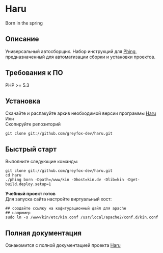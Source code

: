 Haru
====

Born in the spring

## Описание

Универсальный автосборщик. Набор инструкций для [Phing](http://www.phing.info), предназначенный
для автоматизации сборки и установки проектов.

## Требования к ПО
PHP >= 5.3

## Установка
Скачайте и распакуйте архив необходимой версии программы [Haru](https://github.com/greyfox-dev/haru)  
Или  
Скопируйте репозиторий

    git clone git://github.com/greyfox-dev/haru.git

## Быстрый старт

Выполните следующие команды:

    git clone git://github.com/greyfox-dev/haru.git
    cd haru
    ./phing born -Dpath=/www/kin -Dhost=kin.dv -Dlib=kin -Dget-build.deploy.setup=1
    
**Учебный проект готов**  
Для запуска сайта настройте виртуальный хост: 

    ## создайте ссылку на кофигурационный файл для apache
    ## например
    sudo ln -s /www/kin/etc/kin.conf /usr/local/apache2/conf.d/kin.conf
    
## Полная документация

Ознакомится с полной документацией проекта [Haru](http://theratg.github.com/haru)
